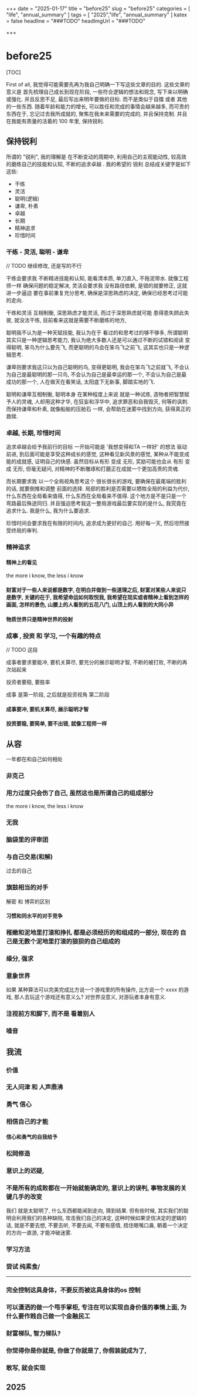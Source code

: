 +++
date = "2025-01-17"
title = "before25"
slug = "before25"
categories = [ "life", "annual_summary" ]
tags = [ "2025","life", "annual_summary" ]
katex = false
headline = "###TODO"
headImgUrl = "###TODO"

+++

# before25

[TOC]

First of all, 我觉得可能需要先再为我自己明确一下写这些文章的目的. 这些文章的意义是 首先梳理自己成长到现在阶段, 一些符合逻辑的想法和观念, 写下来以明确或强化. 并且反思不足, 最后写出来明年要做的目标. 而不是类似于自擂 或者 其他的一些东西. 随着年龄和能力的增长, 可以胜任和完成的事情会越来越多, 而可贵的东西在于, 忘记过去我所成就的, 聚焦在我未来需要的完成的, 并且保持克制. 并且在我能有质量的活着的 100 年里, 保持锐利.

## 保持锐利 

所谓的 "锐利", 我的理解是 在不断变动的周期中, 利用自己的主观能动性, 较高效的磨练自己的技能和认知, 不断的追求卓越 . 我的希望的 锐利 总结成关键字是如下这些: 

* 干练
* 灵活
* 聪明(逻辑)
* 谦卑, 朴素
* 卓越
* 长期
* 精神追求
* 珍惜时间

### 干练 - 灵活,    聪明 - 谦卑

// TODO 继续修改, 还是写的不行

干练会要求我 不断精进技能和认知, 能看清本质, 单刀直入, 不拖泥带水. 就像工程师一样 确保问题的稳定解决, 灵活会要求我 没有路径依赖, 是错的就要修正, 这就进一步逼迫 要在事前重复充分思考, 确保是深思熟虑的决定, 确保已经思考过可能的走向. 

干练和灵活 互相制衡, 深思熟虑才能灵活, 而过于深思熟虑就可能 患得患失顾此失彼, 就没法干练, 目前看来这就是需要不断磨练的地方, 

聪明我不认为是一种天赋技能, 我认为在于 看过的和思考过的够不够多, 所谓聪明其实只是一种逻辑思考能力, 我认为绝大多数人还是可以通过不断的试错和阅读 变得聪明, 笨鸟为什么要先飞, 而更聪明的鸟会在笨鸟飞之前飞, 这其实也只是一种逻辑思考. 

谦卑则要求我这只以为自己聪明的鸟, 变得更聪明, 我会在笨鸟飞之前就飞, 不会认为自己是最聪明的那一只鸟, 不会认为自己是最幸运的那一个, 不会认为自己是最成功的那一个, 人在做天在看笑话, 太阳底下无新事, 脚踏实地的飞. 

聪明和谦卑互相制衡,  聪明本身 在某种程度上来说 就是一种试炼, 造物者把智慧赋予人的灵魂, 人却用这种才华, 在狂妄和浮华中, 追求罪恶和自我毁灭, 何等的讽刺.  而保持谦卑和朴素, 就像船舶的压舱石 一样,  会帮助在迷雾中找到方向, 获得真正的救赎. 

### 卓越, 长期, 珍惜时间

追求卓越会给予我前行的目标 一开始可能是 '我想变得和TA 一样好' 的想法 驱动前进, 到后面可能是享受这种成长的感觉, 这种看见新风景的感觉, 某种从不能变成能的成就感, 证明自己的快感. 虽然目标从有形 变成 无形, 奖励可能也会从 有形 变成 无形,  但毫无疑问, 对精神的不断雕琢和打磨正在成就一个更加高贵的灵魂.

而长期要求我 以一个全局视角思考这个 很长很长的游戏, 要确保在最尾端的胜利的话, 就要倒推和调整 前面的选择. 局部的胜利是否需要以牺牲全局的利益为代价, 什么东西在全局看来值得, 什么东西在全局看来不值得. 这个地方是不是只是一个弯路最后殊途同归. 并且强迫思考我这一整局游戏最后要实现的是什么, 我究竟在追求什么. 我是什么, 我为什么要追求.

 珍惜时间会要求我在有限的时间内, 追求成为更好的自己. 用好每一天, 然后坦然接受终局的审判.

### 精神追求

#### 精神上的看见

the more i know, the less i know

#### 财富对于一些人来说都是数字, 在明白并做到一些道理之后, 财富对某些人来说只是数字, 关键的在于,  我希望命运如何取悦我, 我希望在现实或者精神上看到怎样的画面, 怎样的景色, 山腰上的人看到的五花八门, 山顶上的人看到的大同小异

#### 物质世界只是精神世界的投射



### 成事 , 投资 和 学习, 一个有趣的特点

// TODO 这段

成事者要求要能冲, 要机关算尽, 要充分的展示聪明才智, 不断的被打败, 不断的再次站起来

投资者要稳, 要胜率 



成事 是第一阶段, 之后就是投资视角 第二阶段



#### 成事要冲, 要机关算尽, 展示聪明才智

#### 投资要稳, 要简单, 要不出错, 就像工程师一样

### 

### 



## 从容

一年都在和自己如何相处

### 非克己

### 用力过度只会伤了自己, 虽然这也是所谓自己的组成部分

the more i know, the less i know

### 无我

### 脑袋里的评审团

### 与自己交易(和解)

过去的自己

### 旗鼓相当的对手

解密 和 博弈的区别

#### 习惯和同水平的对手竞争

### 稚嫩和泥地里打滚和挣扎 都是必须经历的和组成的一部分, 现在的 自己是无数个泥地里打滚的狼狈的自己组成的

### 缘分, 强求

### 意象世界

如果 某种算法可以完美完成比方说一个游戏里的所有操作, 比方说一个 xxxx 的游戏, 那人去玩这个游戏还有意义么? 对世界没意义, 对游玩者本身有意义.



### 注视前方和脚下, 而不是 看着别人

### 噪音



## 我流

### 价值

### 无人问津 和 人声鼎沸

### 勇气 信心

### 相信自己的才能

#### 信心和勇气的自我给予

###  松岡修造

### 意识上的迟疑, 

### 不是所有的成败都在一开始就能确定的, 意识上的误判, 事物发展的关键几手的改变

我们 就是太聪明了, 什么东西都能闻到走向, 猜到结果. 但有些时候, 其实我们的聪明会利用我们的各种缺陷, 攻击我们自己的决定, 这种时候如果坚信决定的逻辑的话,  就是不要去想, 不要去听, 不要去闻, 不要有感情, 捂住眼嘴口鼻, 朝着一个决定的方向一直游, 才能冲破迷雾. 

### 学习方法



### 尝试 纯素食/

---





### 

### 完全控制这具身体，不要反而被这具身体的os 控制

### 

### 可以潇洒的做一个甩手掌柜, 专注在可以实现自身价值的事情上面, 为什么要作贱自己做一个金融民工



### 财富梯队, 智力梯队? 

### 你觉得你是你就是, 你做了你就是了, 你假装就成为了, 

### 敢写, 就会实现



## 2025

